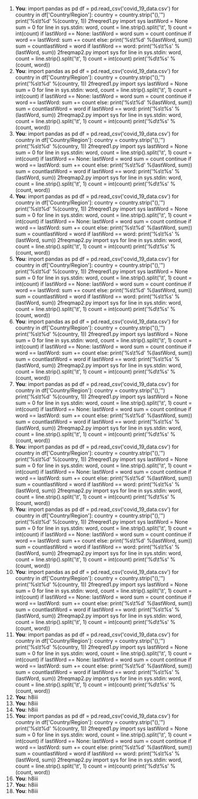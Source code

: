 1. **You**: import pandas as pd
df = pd.read_csv('covid_19_data.csv')
for country in df['Country/Region']:
country = country.strip("(),'")
print('%s\t%d' %(country, 1))
2freqred1.py
import sys
lastWord = None
sum = 0
for line in sys.stdin:
word, count = line.strip().split('\t', 1)
count = int(count)
if lastWord == None:
lastWord = word
sum = count
continue
if word == lastWord:
sum += count
else:
print('%s\t%d' %(lastWord, sum))
sum = countlastWord = word
if lastWord == word:
print('%s\t%s' %(lastWord, sum))
2freqmap2.py
import sys
for line in sys.stdin:
word, count = line.strip().split('\t', 1)
count = int(count)
print('%d\t%s' %(count, word))
2. **You**: import pandas as pd
df = pd.read_csv('covid_19_data.csv')
for country in df['Country/Region']:
country = country.strip("(),'")
print('%s\t%d' %(country, 1))
2freqred1.py
import sys
lastWord = None
sum = 0
for line in sys.stdin:
word, count = line.strip().split('\t', 1)
count = int(count)
if lastWord == None:
lastWord = word
sum = count
continue
if word == lastWord:
sum += count
else:
print('%s\t%d' %(lastWord, sum))
sum = countlastWord = word
if lastWord == word:
print('%s\t%s' %(lastWord, sum))
2freqmap2.py
import sys
for line in sys.stdin:
word, count = line.strip().split('\t', 1)
count = int(count)
print('%d\t%s' %(count, word))
3. **You**: import pandas as pd
df = pd.read_csv('covid_19_data.csv')
for country in df['Country/Region']:
country = country.strip("(),'")
print('%s\t%d' %(country, 1))
2freqred1.py
import sys
lastWord = None
sum = 0
for line in sys.stdin:
word, count = line.strip().split('\t', 1)
count = int(count)
if lastWord == None:
lastWord = word
sum = count
continue
if word == lastWord:
sum += count
else:
print('%s\t%d' %(lastWord, sum))
sum = countlastWord = word
if lastWord == word:
print('%s\t%s' %(lastWord, sum))
2freqmap2.py
import sys
for line in sys.stdin:
word, count = line.strip().split('\t', 1)
count = int(count)
print('%d\t%s' %(count, word))
4. **You**: import pandas as pd
df = pd.read_csv('covid_19_data.csv')
for country in df['Country/Region']:
country = country.strip("(),'")
print('%s\t%d' %(country, 1))
2freqred1.py
import sys
lastWord = None
sum = 0
for line in sys.stdin:
word, count = line.strip().split('\t', 1)
count = int(count)
if lastWord == None:
lastWord = word
sum = count
continue
if word == lastWord:
sum += count
else:
print('%s\t%d' %(lastWord, sum))
sum = countlastWord = word
if lastWord == word:
print('%s\t%s' %(lastWord, sum))
2freqmap2.py
import sys
for line in sys.stdin:
word, count = line.strip().split('\t', 1)
count = int(count)
print('%d\t%s' %(count, word))
5. **You**: import pandas as pd
df = pd.read_csv('covid_19_data.csv')
for country in df['Country/Region']:
country = country.strip("(),'")
print('%s\t%d' %(country, 1))
2freqred1.py
import sys
lastWord = None
sum = 0
for line in sys.stdin:
word, count = line.strip().split('\t', 1)
count = int(count)
if lastWord == None:
lastWord = word
sum = count
continue
if word == lastWord:
sum += count
else:
print('%s\t%d' %(lastWord, sum))
sum = countlastWord = word
if lastWord == word:
print('%s\t%s' %(lastWord, sum))
2freqmap2.py
import sys
for line in sys.stdin:
word, count = line.strip().split('\t', 1)
count = int(count)
print('%d\t%s' %(count, word))
6. **You**: import pandas as pd
df = pd.read_csv('covid_19_data.csv')
for country in df['Country/Region']:
country = country.strip("(),'")
print('%s\t%d' %(country, 1))
2freqred1.py
import sys
lastWord = None
sum = 0
for line in sys.stdin:
word, count = line.strip().split('\t', 1)
count = int(count)
if lastWord == None:
lastWord = word
sum = count
continue
if word == lastWord:
sum += count
else:
print('%s\t%d' %(lastWord, sum))
sum = countlastWord = word
if lastWord == word:
print('%s\t%s' %(lastWord, sum))
2freqmap2.py
import sys
for line in sys.stdin:
word, count = line.strip().split('\t', 1)
count = int(count)
print('%d\t%s' %(count, word))
7. **You**: import pandas as pd
df = pd.read_csv('covid_19_data.csv')
for country in df['Country/Region']:
country = country.strip("(),'")
print('%s\t%d' %(country, 1))
2freqred1.py
import sys
lastWord = None
sum = 0
for line in sys.stdin:
word, count = line.strip().split('\t', 1)
count = int(count)
if lastWord == None:
lastWord = word
sum = count
continue
if word == lastWord:
sum += count
else:
print('%s\t%d' %(lastWord, sum))
sum = countlastWord = word
if lastWord == word:
print('%s\t%s' %(lastWord, sum))
2freqmap2.py
import sys
for line in sys.stdin:
word, count = line.strip().split('\t', 1)
count = int(count)
print('%d\t%s' %(count, word))
8. **You**: import pandas as pd
df = pd.read_csv('covid_19_data.csv')
for country in df['Country/Region']:
country = country.strip("(),'")
print('%s\t%d' %(country, 1))
2freqred1.py
import sys
lastWord = None
sum = 0
for line in sys.stdin:
word, count = line.strip().split('\t', 1)
count = int(count)
if lastWord == None:
lastWord = word
sum = count
continue
if word == lastWord:
sum += count
else:
print('%s\t%d' %(lastWord, sum))
sum = countlastWord = word
if lastWord == word:
print('%s\t%s' %(lastWord, sum))
2freqmap2.py
import sys
for line in sys.stdin:
word, count = line.strip().split('\t', 1)
count = int(count)
print('%d\t%s' %(count, word))
9. **You**: import pandas as pd
df = pd.read_csv('covid_19_data.csv')
for country in df['Country/Region']:
country = country.strip("(),'")
print('%s\t%d' %(country, 1))
2freqred1.py
import sys
lastWord = None
sum = 0
for line in sys.stdin:
word, count = line.strip().split('\t', 1)
count = int(count)
if lastWord == None:
lastWord = word
sum = count
continue
if word == lastWord:
sum += count
else:
print('%s\t%d' %(lastWord, sum))
sum = countlastWord = word
if lastWord == word:
print('%s\t%s' %(lastWord, sum))
2freqmap2.py
import sys
for line in sys.stdin:
word, count = line.strip().split('\t', 1)
count = int(count)
print('%d\t%s' %(count, word))
10. **You**: import pandas as pd
df = pd.read_csv('covid_19_data.csv')
for country in df['Country/Region']:
country = country.strip("(),'")
print('%s\t%d' %(country, 1))
2freqred1.py
import sys
lastWord = None
sum = 0
for line in sys.stdin:
word, count = line.strip().split('\t', 1)
count = int(count)
if lastWord == None:
lastWord = word
sum = count
continue
if word == lastWord:
sum += count
else:
print('%s\t%d' %(lastWord, sum))
sum = countlastWord = word
if lastWord == word:
print('%s\t%s' %(lastWord, sum))
2freqmap2.py
import sys
for line in sys.stdin:
word, count = line.strip().split('\t', 1)
count = int(count)
print('%d\t%s' %(count, word))
11. **You**: import pandas as pd
df = pd.read_csv('covid_19_data.csv')
for country in df['Country/Region']:
country = country.strip("(),'")
print('%s\t%d' %(country, 1))
2freqred1.py
import sys
lastWord = None
sum = 0
for line in sys.stdin:
word, count = line.strip().split('\t', 1)
count = int(count)
if lastWord == None:
lastWord = word
sum = count
continue
if word == lastWord:
sum += count
else:
print('%s\t%d' %(lastWord, sum))
sum = countlastWord = word
if lastWord == word:
print('%s\t%s' %(lastWord, sum))
2freqmap2.py
import sys
for line in sys.stdin:
word, count = line.strip().split('\t', 1)
count = int(count)
print('%d\t%s' %(count, word))
12. **You**: h8iii
13. **You**: h8iii
14. **You**: h8iii
15. **You**: import pandas as pd
df = pd.read_csv('covid_19_data.csv')
for country in df['Country/Region']:
country = country.strip("(),'")
print('%s\t%d' %(country, 1))
2freqred1.py
import sys
lastWord = None
sum = 0
for line in sys.stdin:
word, count = line.strip().split('\t', 1)
count = int(count)
if lastWord == None:
lastWord = word
sum = count
continue
if word == lastWord:
sum += count
else:
print('%s\t%d' %(lastWord, sum))
sum = countlastWord = word
if lastWord == word:
print('%s\t%s' %(lastWord, sum))
2freqmap2.py
import sys
for line in sys.stdin:
word, count = line.strip().split('\t', 1)
count = int(count)
print('%d\t%s' %(count, word))
16. **You**: h8iii
17. **You**: h8iii
18. **You**: h8iii